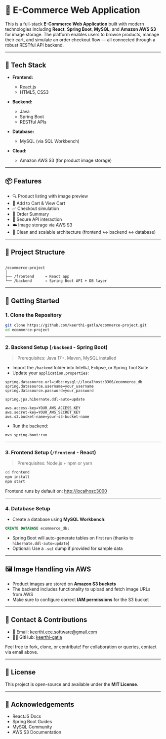 # 🛒 E-Commerce Web Application

This is a full-stack **E-Commerce Web Application** built with modern technologies including **React**, **Spring Boot**, **MySQL**, and **Amazon AWS S3** for image storage. The platform enables users to browse products, manage their cart, and simulate an order checkout flow — all connected through a robust RESTful API backend.

---

## 🧰 Tech Stack

- **Frontend:**
  - React.js
  - HTML5, CSS3

- **Backend:**
  - Java
  - Spring Boot
  - RESTful APIs

- **Database:**
  - MySQL (via SQL Workbench)

- **Cloud:**
  - Amazon AWS S3 (for product image storage)

---

## 📦 Features

- 🔍 Product listing with image preview
- 🛒 Add to Cart & View Cart
- ✅ Checkout simulation
- 🧾 Order Summary
- 🔐 Secure API interaction
- ☁️ Image storage via AWS S3
- 🧠 Clean and scalable architecture (frontend ↔ backend ↔ database)

---

## 📂 Project Structure

```

/ecommerce-project
│
├── /frontend     → React app
└── /backend      → Spring Boot API + DB layer

````

---

## 🚀 Getting Started

### 1. Clone the Repository

```bash
git clone https://github.com/keerthi-gatla/ecommerce-project.git
cd ecommerce-project
````

---

### 2. Backend Setup (`/backend` - Spring Boot)

> Prerequisites: Java 17+, Maven, MySQL installed

* Import the `/backend` folder into IntelliJ, Eclipse, or Spring Tool Suite
* Update your `application.properties`:

```properties
spring.datasource.url=jdbc:mysql://localhost:3306/ecommerce_db
spring.datasource.username=your_username
spring.datasource.password=your_password

spring.jpa.hibernate.ddl-auto=update

aws.access-key=YOUR_AWS_ACCESS_KEY
aws.secret-key=YOUR_AWS_SECRET_KEY
aws.s3.bucket-name=your-s3-bucket-name
```

* Run the backend:

```bash
mvn spring-boot:run
```

---

### 3. Frontend Setup (`/frontend` - React)

> Prerequisites: Node.js + npm or yarn

```bash
cd frontend
npm install
npm start
```

Frontend runs by default on: [http://localhost:3000](http://localhost:3000)

---

### 4. Database Setup

* Create a database using **MySQL Workbench**:

```sql
CREATE DATABASE ecommerce_db;
```

* Spring Boot will auto-generate tables on first run (thanks to `hibernate.ddl-auto=update`)
* Optional: Use a `.sql` dump if provided for sample data

---

## 🖼️ Image Handling via AWS

* Product images are stored on **Amazon S3 buckets**
* The backend includes functionality to upload and fetch image URLs from AWS
* Make sure to configure correct **IAM permissions** for the S3 bucket

---

## 🤝 Contact & Contributions

* 📧 Email: [keerthi.ece.software@gmail.com](mailto:keerthi.ece.software@gmail.com)
* 🧑‍💻 GitHub: [keerthi-gatla](https://github.com/keerthi-gatla)

Feel free to fork, clone, or contribute!
For collaboration or queries, contact via email above.

---

## 📄 License

This project is open-source and available under the **MIT License**.

---

## 🙌 Acknowledgements

* ReactJS Docs
* Spring Boot Guides
* MySQL Community
* AWS S3 Documentation

